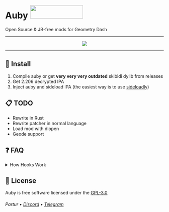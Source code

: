 # Auby <img src="https://cdn.discordapp.com/icons/1213607627318239355/d7fee577b10e6cde20074a2e0dbcd2c6.webp?size=240" height="42" width="168">

Open Source & JB-free mods for Geometry Dash

---

<p align="center">
  <img src="https://count.akame.moe/@Partur-dev?theme=moebooru">
</p>

---

## 📱 Install

1. Compile auby or get **very very very outdated** skibidi dylib from releases
2. Get 2.206 decrypted IPA
3. Inject auby and sideload IPA (the easiest way is to use [sideloadly](https://sideloadly.io/))

## 📋 TODO

- Rewrite in Rust
- Rewrite patcher in normal language
- Load mod with dlopen
- Geode support

## ❓ FAQ

<details>
<summary>How Hooks Work</summary>

```asm
gdFunc:
  mov x11, x30 ; backup original link register
  bl trampoline

trampoline:
  ldr x9, =0x2
  lsl x9, x9, #32
  ldr x10, =0x80000000
  orr x9, x9, x10
  ldr x9, [x9]
  br x9 ; jump to 0x280000000
```

```cc
void *findTheHook() {
  void *target;
  asm("mov %[t], x16" : [t] "=r"(target));
  // now target contains [base + offset]
}

__attribute__((naked)) void findTheHookProxy() {
  asm volatile("mov x12, x0\n" // backup args
               "mov x13, x1\n"
               "mov x14, x2\n"
               "mov x15, x3\n"
               "mov x17, x4\n"
               "sub x30, x30, 8\n"
               "mov x16, x30\n"
               "bl %[findTheHook]\n" // find the hook
               "mov x30, x11\n" // restore x30 (fix ret)
               "mov x9, x0\n" // restore args
               "mov x0, x12\n"
               "mov x1, x13\n"
               "mov x2, x14\n"
               "mov x3, x15\n"
               "mov x4, x17\n"
               "br x9\n" ::[findTheHook] "i"(findTheHook));
}

void init() {
  *((void**)0x280000000) = (void*)&findTheHookProxy;
}
```

</details>

## 📄 License

Auby is free software licensed under the [GPL-3.0](LICENSE)

###### Partur • [Discord](https://discord.gg/kAUjNCEYcC) • [Telegram](https://t.me/gmd_ytro)
